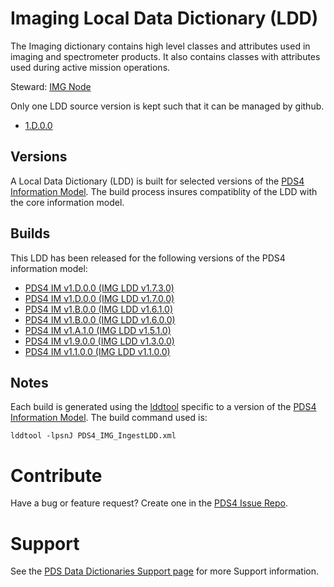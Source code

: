 # Imaging Local Data Dictionary (LDD)

The Imaging dictionary contains high level classes and attributes used in imaging and spectrometer products.
It also contains classes with attributes used during active mission operations.

Steward: [IMG Node](https://pds-imaging.jpl.nasa.gov/)

Only one LDD source version is kept such that it can be managed by github.

- [1.D.0.0](src)

## Versions

A Local Data Dictionary (LDD) is built for selected versions of the [PDS4 Information Model](https://pds.nasa.gov/pds4/doc/im/).
The build process insures compatiblity of the LDD with the core information model.

## Builds


This LDD has been released for the following versions of the PDS4 information model:

- [PDS4 IM v1.D.0.0 (IMG LDD v1.7.3.0)](build/1.D.0.0_1.7.3.0)
- [PDS4 IM v1.D.0.0 (IMG LDD v1.7.0.0)](build/1.D.0.0_1.7.0.0)
- [PDS4 IM v1.B.0.0 (IMG LDD v1.6.1.0)](https://github.com/nasa-pds-data-dictionaries/ldd-img/releases/tag/v1.6.1.0)
- [PDS4 IM v1.B.0.0 (IMG LDD v1.6.0.0)](https://github.com/nasa-pds-data-dictionaries/ldd-img/releases/tag/v1.6.0.0)
- [PDS4 IM v1.A.1.0 (IMG LDD v1.5.1.0)](https://github.com/nasa-pds-data-dictionaries/ldd-img/releases/tag/v1.5.1.0)
- [PDS4 IM v1.9.0.0 (IMG LDD v1.3.0.0)](https://github.com/nasa-pds-data-dictionaries/ldd-img/releases/tag/v1.3.0.0)
- [PDS4 IM v1.1.0.0 (IMG LDD v1.1.0.0)](https://github.com/nasa-pds-data-dictionaries/ldd-img/releases/tag/v1.1.0.0)


## Notes

Each build is generated using the [lddtool](https://pds.nasa.gov/tools/about/ldd/) specific to a version of the [PDS4 Information Model](https://pds.nasa.gov/datastandards/documents/im/). The build command used is:

```
lddtool -lpsnJ PDS4_IMG_IngestLDD.xml
```

# Contribute

Have a bug or feature request? Create one in the [PDS4 Issue Repo](https://github.com/pds-data-dictionaries/PDS4-LDD-Issue-Repo/issues/new/choose).


# Support

See the [PDS Data Dictionaries Support page](https://pds-data-dictionaries.github.io/support/) for more Support information.
